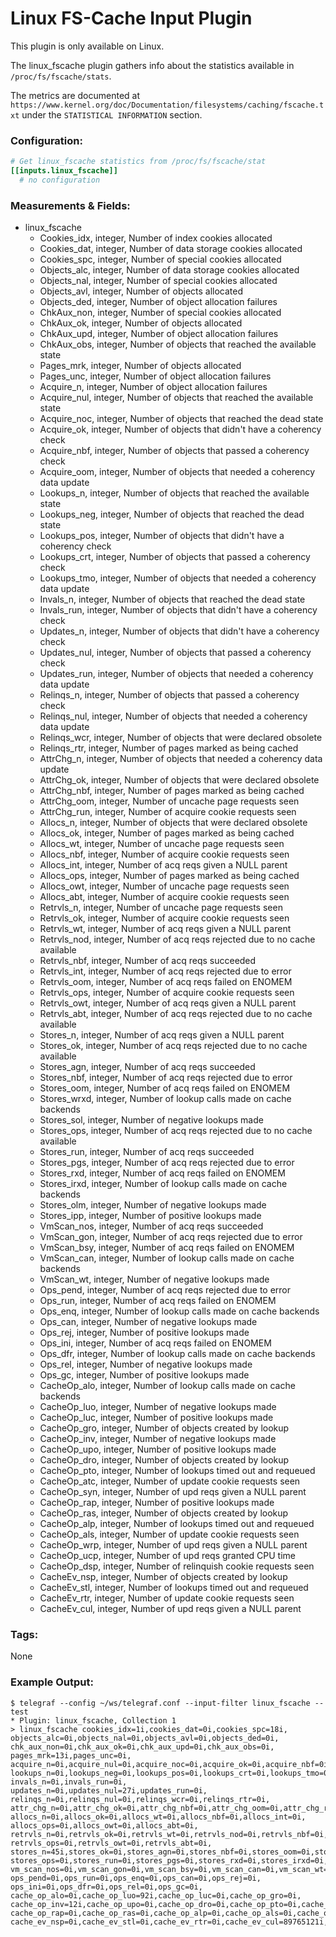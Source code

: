 # Linux FS-Cache Input Plugin

This plugin is only available on Linux.

The linux_fscache plugin gathers info about the statistics available in `/proc/fs/fscache/stats`.

The metrics are documented at `https://www.kernel.org/doc/Documentation/filesystems/caching/fscache.txt`
under the `STATISTICAL INFORMATION` section.

### Configuration:

```toml
# Get linux_fscache statistics from /proc/fs/fscache/stat
[[inputs.linux_fscache]]
  # no configuration
```

### Measurements & Fields:

- linux_fscache
	- Cookies_idx, integer, Number of index cookies allocated
	- Cookies_dat, integer, Number of data storage cookies allocated
	- Cookies_spc, integer, Number of special cookies allocated
	- Objects_alc, integer, Number of data storage cookies allocated
	- Objects_nal, integer, Number of special cookies allocated
	- Objects_avl, integer, Number of objects allocated
	- Objects_ded, integer, Number of object allocation failures
	- ChkAux_non, integer, Number of special cookies allocated
	- ChkAux_ok, integer, Number of objects allocated
	- ChkAux_upd, integer, Number of object allocation failures
	- ChkAux_obs, integer, Number of objects that reached the available state
	- Pages_mrk, integer, Number of objects allocated
	- Pages_unc, integer, Number of object allocation failures
	- Acquire_n, integer, Number of object allocation failures
	- Acquire_nul, integer, Number of objects that reached the available state
	- Acquire_noc, integer, Number of objects that reached the dead state
	- Acquire_ok, integer, Number of objects that didn't have a coherency check
	- Acquire_nbf, integer, Number of objects that passed a coherency check
	- Acquire_oom, integer, Number of objects that needed a coherency data update
	- Lookups_n, integer, Number of objects that reached the available state
	- Lookups_neg, integer, Number of objects that reached the dead state
	- Lookups_pos, integer, Number of objects that didn't have a coherency check
	- Lookups_crt, integer, Number of objects that passed a coherency check
	- Lookups_tmo, integer, Number of objects that needed a coherency data update
	- Invals_n, integer, Number of objects that reached the dead state
	- Invals_run, integer, Number of objects that didn't have a coherency check
	- Updates_n, integer, Number of objects that didn't have a coherency check
	- Updates_nul, integer, Number of objects that passed a coherency check
	- Updates_run, integer, Number of objects that needed a coherency data update
	- Relinqs_n, integer, Number of objects that passed a coherency check
	- Relinqs_nul, integer, Number of objects that needed a coherency data update
	- Relinqs_wcr, integer, Number of objects that were declared obsolete
	- Relinqs_rtr, integer, Number of pages marked as being cached
	- AttrChg_n, integer, Number of objects that needed a coherency data update
	- AttrChg_ok, integer, Number of objects that were declared obsolete
	- AttrChg_nbf, integer, Number of pages marked as being cached
	- AttrChg_oom, integer, Number of uncache page requests seen
	- AttrChg_run, integer, Number of acquire cookie requests seen
	- Allocs_n, integer, Number of objects that were declared obsolete
	- Allocs_ok, integer, Number of pages marked as being cached
	- Allocs_wt, integer, Number of uncache page requests seen
	- Allocs_nbf, integer, Number of acquire cookie requests seen
	- Allocs_int, integer, Number of acq reqs given a NULL parent
	- Allocs_ops, integer, Number of pages marked as being cached
	- Allocs_owt, integer, Number of uncache page requests seen
	- Allocs_abt, integer, Number of acquire cookie requests seen
	- Retrvls_n, integer, Number of uncache page requests seen
	- Retrvls_ok, integer, Number of acquire cookie requests seen
	- Retrvls_wt, integer, Number of acq reqs given a NULL parent
	- Retrvls_nod, integer, Number of acq reqs rejected due to no cache available
	- Retrvls_nbf, integer, Number of acq reqs succeeded
	- Retrvls_int, integer, Number of acq reqs rejected due to error
	- Retrvls_oom, integer, Number of acq reqs failed on ENOMEM
	- Retrvls_ops, integer, Number of acquire cookie requests seen
	- Retrvls_owt, integer, Number of acq reqs given a NULL parent
	- Retrvls_abt, integer, Number of acq reqs rejected due to no cache available
	- Stores_n, integer, Number of acq reqs given a NULL parent
	- Stores_ok, integer, Number of acq reqs rejected due to no cache available
	- Stores_agn, integer, Number of acq reqs succeeded
	- Stores_nbf, integer, Number of acq reqs rejected due to error
	- Stores_oom, integer, Number of acq reqs failed on ENOMEM
	- Stores_wrxd, integer, Number of lookup calls made on cache backends
	- Stores_sol, integer, Number of negative lookups made
	- Stores_ops, integer, Number of acq reqs rejected due to no cache available
	- Stores_run, integer, Number of acq reqs succeeded
	- Stores_pgs, integer, Number of acq reqs rejected due to error
	- Stores_rxd, integer, Number of acq reqs failed on ENOMEM
	- Stores_irxd, integer, Number of lookup calls made on cache backends
	- Stores_olm, integer, Number of negative lookups made
	- Stores_ipp, integer, Number of positive lookups made
	- VmScan_nos, integer, Number of acq reqs succeeded
	- VmScan_gon, integer, Number of acq reqs rejected due to error
	- VmScan_bsy, integer, Number of acq reqs failed on ENOMEM
	- VmScan_can, integer, Number of lookup calls made on cache backends
	- VmScan_wt, integer, Number of negative lookups made
	- Ops_pend, integer, Number of acq reqs rejected due to error
	- Ops_run, integer, Number of acq reqs failed on ENOMEM
	- Ops_enq, integer, Number of lookup calls made on cache backends
	- Ops_can, integer, Number of negative lookups made
	- Ops_rej, integer, Number of positive lookups made
	- Ops_ini, integer, Number of acq reqs failed on ENOMEM
	- Ops_dfr, integer, Number of lookup calls made on cache backends
	- Ops_rel, integer, Number of negative lookups made
	- Ops_gc, integer, Number of positive lookups made
	- CacheOp_alo, integer, Number of lookup calls made on cache backends
	- CacheOp_luo, integer, Number of negative lookups made
	- CacheOp_luc, integer, Number of positive lookups made
	- CacheOp_gro, integer, Number of objects created by lookup
	- CacheOp_inv, integer, Number of negative lookups made
	- CacheOp_upo, integer, Number of positive lookups made
	- CacheOp_dro, integer, Number of objects created by lookup
	- CacheOp_pto, integer, Number of lookups timed out and requeued
	- CacheOp_atc, integer, Number of update cookie requests seen
	- CacheOp_syn, integer, Number of upd reqs given a NULL parent
	- CacheOp_rap, integer, Number of positive lookups made
	- CacheOp_ras, integer, Number of objects created by lookup
	- CacheOp_alp, integer, Number of lookups timed out and requeued
	- CacheOp_als, integer, Number of update cookie requests seen
	- CacheOp_wrp, integer, Number of upd reqs given a NULL parent
	- CacheOp_ucp, integer, Number of upd reqs granted CPU time
	- CacheOp_dsp, integer, Number of relinquish cookie requests seen
	- CacheEv_nsp, integer, Number of objects created by lookup
	- CacheEv_stl, integer, Number of lookups timed out and requeued
	- CacheEv_rtr, integer, Number of update cookie requests seen
	- CacheEv_cul, integer, Number of upd reqs given a NULL parent

### Tags:

None

### Example Output:

```
$ telegraf --config ~/ws/telegraf.conf --input-filter linux_fscache --test
* Plugin: linux_fscache, Collection 1
> linux_fscache cookies_idx=1i,cookies_dat=0i,cookies_spc=18i,
objects_alc=0i,objects_nal=0i,objects_avl=0i,objects_ded=0i,
chk_aux_non=0i,chk_aux_ok=0i,chk_aux_upd=0i,chk_aux_obs=0i,
pages_mrk=13i,pages_unc=0i,
acquire_n=0i,acquire_nul=0i,acquire_noc=0i,acquire_ok=0i,acquire_nbf=0i,acquire_oom=0i,
lookups_n=0i,lookups_neg=0i,lookups_pos=0i,lookups_crt=0i,lookups_tmo=0i,
invals_n=0i,invals_run=0i,
updates_n=0i,updates_nul=27i,updates_run=0i,
relinqs_n=0i,relinqs_nul=0i,relinqs_wcr=0i,relinqs_rtr=0i,
attr_chg_n=0i,attr_chg_ok=0i,attr_chg_nbf=0i,attr_chg_oom=0i,attr_chg_run=0i,
allocs_n=0i,allocs_ok=0i,allocs_wt=0i,allocs_nbf=0i,allocs_int=0i,
allocs_ops=0i,allocs_owt=0i,allocs_abt=0i,
retrvls_n=0i,retrvls_ok=0i,retrvls_wt=0i,retrvls_nod=0i,retrvls_nbf=0i,retrvls_int=0i,retrvls_oom=0i,
retrvls_ops=0i,retrvls_owt=0i,retrvls_abt=0i,
stores_n=45i,stores_ok=0i,stores_agn=0i,stores_nbf=0i,stores_oom=0i,stores_wrxd=0i,stores_sol=0i,
stores_ops=0i,stores_run=0i,stores_pgs=0i,stores_rxd=0i,stores_irxd=0i,stores_olm=42i,stores_ipp=0i,
vm_scan_nos=0i,vm_scan_gon=0i,vm_scan_bsy=0i,vm_scan_can=0i,vm_scan_wt=0i,
ops_pend=0i,ops_run=0i,ops_enq=0i,ops_can=0i,ops_rej=0i,
ops_ini=0i,ops_dfr=0i,ops_rel=0i,ops_gc=0i,
cache_op_alo=0i,cache_op_luo=92i,cache_op_luc=0i,cache_op_gro=0i,
cache_op_inv=12i,cache_op_upo=0i,cache_op_dro=0i,cache_op_pto=0i,cache_op_atc=0i,cache_op_syn=0i,
cache_op_rap=0i,cache_op_ras=0i,cache_op_alp=0i,cache_op_als=0i,cache_op_wrp=0i,cache_op_ucp=0i,cache_op_dsp=0i,
cache_ev_nsp=0i,cache_ev_stl=0i,cache_ev_rtr=0i,cache_ev_cul=89765121i,
```
